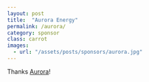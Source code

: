 ```yaml
---
layout: post
title:  "Aurora Energy"
permalink: /aurora/
category: sponsor
class: carrot
images: 
  - url: "/assets/posts/sponsors/aurora.jpg"
---
```


Thanks [Aurora](http://www.auroraenergy.co.nz)!
